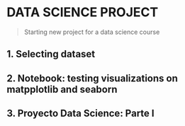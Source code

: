 # DATA SCIENCE PROJECT

> Starting new project for a data science course

## 1. Selecting dataset

## 2. Notebook: testing visualizations on matpplotlib and seaborn

## 3. Proyecto Data Science: Parte I

